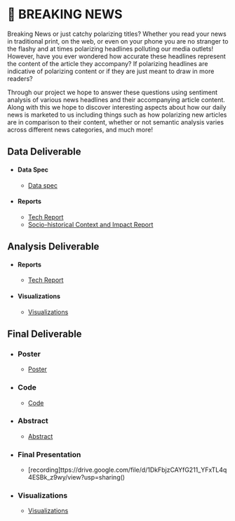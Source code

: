# :newspaper: BREAKING NEWS
Breaking News or just catchy polarizing titles? Whether you read your news in traditional print, on the web, or even on your phone you are no stranger to the flashy and at times polarizing headlines polluting our media outlets! However, have you ever wondered how accurate these headlines represent the content of the article they accompany? If polarizing headlines are indicative of polarizing content or if they are just meant to draw in more readers?

Through our project we hope to answer these questions using sentiment analysis of various news headlines and their accompanying article content. Along with this we hope to discover interesting aspects about how our daily news is marketed to us including things such as how polarizing new articles are in comparison to their content, whether or not semantic analysis varies across different news categories, and much more!

## Data Deliverable ##

- #### Data Spec ####
  - [Data spec](data_deliverable/data/)

- #### Reports ####
  - [Tech Report](data_deliverable/reports/tech_report/)
  - [Socio-historical Context and Impact Report](data_deliverable/reports/social_impact_report)


## Analysis Deliverable ##

- #### Reports ####
  - [Tech Report](analysis_deliverable/tech_report/)

- #### Visualizations ####
  - [Visualizations](analysis_deliverable/visualizations)


## Final Deliverable ##

- ### Poster ###
  - [Poster](./final_deliverable/poster/poster.pdf)

- ### Code ###
  - [Code](final_deliverable/code/)

- ### Abstract ###
  - [Abstract](./final_deliverable/Breaking%20News%20Abstract.pdf)

- ### Final Presentation ###
  - [recording]ttps://drive.google.com/file/d/1DkFbjzCAYfG211_YFxTL4q4ESBk_z9wy/view?usp=sharing()

- ### Visualizations ###
  - [Visualizations](./final_deliverable//visualizations)
